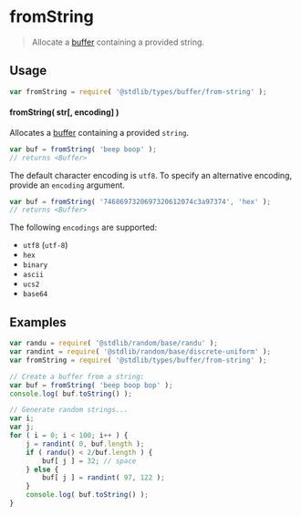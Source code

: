 # fromString

> Allocate a [buffer][@stdlib/types/buffer/ctor] containing a provided string.

<!-- Section to include introductory text. Make sure to keep an empty line after the intro `section` element and another before the `/section` close. -->

<section class="intro">

</section>

<!-- /.intro -->

<!-- Package usage documentation. -->

<section class="usage">

## Usage

```javascript
var fromString = require( '@stdlib/types/buffer/from-string' );
```

#### fromString( str\[, encoding] )

Allocates a [buffer][@stdlib/types/buffer/ctor] containing a provided `string`.

```javascript
var buf = fromString( 'beep boop' );
// returns <Buffer>
```

The default character encoding is `utf8`. To specify an alternative encoding, provide an `encoding` argument.

```javascript
var buf = fromString( '7468697320697320612074c3a97374', 'hex' );
// returns <Buffer>
```

The following `encodings` are supported:

-   `utf8` (`utf-8`)
-   `hex`
-   `binary`
-   `ascii`
-   `ucs2`
-   `base64`

</section>

<!-- /.usage -->

<!-- Package usage notes. Make sure to keep an empty line after the `section` element and another before the `/section` close. -->

<section class="notes">

</section>

<!-- /.notes -->

<!-- Package usage examples. -->

<section class="examples">

## Examples

<!-- eslint-disable no-buffer-constructor -->

```javascript
var randu = require( '@stdlib/random/base/randu' );
var randint = require( '@stdlib/random/base/discrete-uniform' );
var fromString = require( '@stdlib/types/buffer/from-string' );

// Create a buffer from a string:
var buf = fromString( 'beep boop bop' );
console.log( buf.toString() );

// Generate random strings...
var i;
var j;
for ( i = 0; i < 100; i++ ) {
    j = randint( 0, buf.length );
    if ( randu() < 2/buf.length ) {
        buf[ j ] = 32; // space
    } else {
        buf[ j ] = randint( 97, 122 );
    }
    console.log( buf.toString() );
}
```

</section>

<!-- /.examples -->

<!-- Section to include cited references. If references are included, add a horizontal rule *before* the section. Make sure to keep an empty line after the `section` element and another before the `/section` close. -->

<section class="references">

</section>

<!-- /.references -->

<!-- Section for all links. Make sure to keep an empty line after the `section` element and another before the `/section` close. -->

<section class="links">

[@stdlib/types/buffer/ctor]: https://github.com/stdlib-js/stdlib

</section>

<!-- /.links -->
